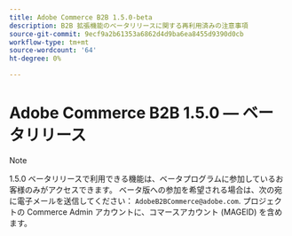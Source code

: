 ```yaml
---
title: Adobe Commerce B2B 1.5.0-beta
description: B2B 拡張機能のベータリリースに関する再利用済みの注意事項
source-git-commit: 9ecf9a2b61353a6862d4d9ba6ea8455d9390d0cb
workflow-type: tm+mt
source-wordcount: '64'
ht-degree: 0%

---
```


# Adobe Commerce B2B 1.5.0 — ベータリリース

>[!NOTE]
>
>1.5.0 ベータリリースで利用できる機能は、ベータプログラムに参加しているお客様のみがアクセスできます。 ベータ版への参加を希望される場合は、次の宛に電子メールを送信してください： `AdobeB2BCommerce@adobe.com`. プロジェクトの Commerce Admin アカウントに、コマースアカウント (MAGEID) を含めます。
